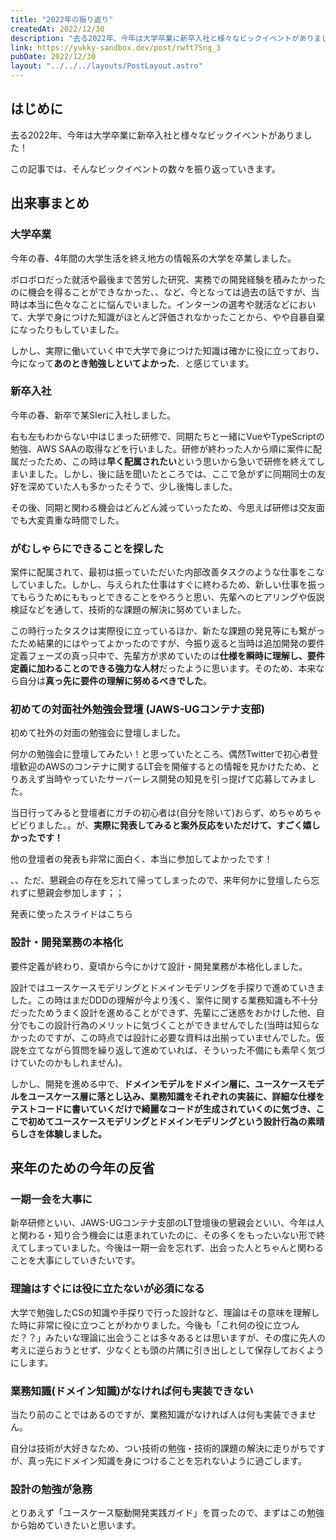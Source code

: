 ```yaml
---
title: "2022年の振り返り"
createdAt: 2022/12/30
description: "去る2022年、今年は大学卒業に新卒入社と様々なビックイベントがありました！この記事では、そんなビックイベントの数々を振り返っていきます。"
link: https://yukky-sandbox.dev/post/rwft75ng_3
pubDate: 2022/12/30
layout: "../../../layouts/PostLayout.astro"
---
```


## はじめに

去る2022年、今年は大学卒業に新卒入社と様々なビックイベントがありました！

この記事では、そんなビックイベントの数々を振り返っていきます。

## 出来事まとめ

### 大学卒業

今年の春、4年間の大学生活を終え地方の情報系の大学を卒業しました。

ボロボロだった就活や最後まで苦労した研究、実務での開発経験を積みたかったのに機会を得ることができなかった、、など、今となっては過去の話ですが、当時は本当に色々なことに悩んでいました。インターンの選考や就活などにおいて、大学で身につけた知識がほとんど評価されなかったことから、やや自暴自棄になったりもしていました。

しかし、実際に働いていく中で大学で身につけた知識は確かに役に立っており、今になって**あのとき勉強しといてよかった**、と感じています。

### 新卒入社

今年の春、新卒で某SIerに入社しました。

右も左もわからない中はじまった研修で、同期たちと一緒にVueやTypeScriptの勉強、AWS SAAの取得などを行いました。研修が終わった人から順に案件に配属だったため、この時は**早く配属されたい**という思いから急いで研修を終えてしまいました。しかし、後に話を聞いたところでは、ここで急がずに同期同士の友好を深めていた人も多かったそうで、少し後悔しました。

その後、同期と関わる機会はどんどん減っていったため、今思えば研修は交友面でも大変貴重な時間でした。

### がむしゃらにできることを探した

案件に配属されて、最初は振っていただいた内部改善タスクのような仕事をこなしていました。しかし、与えられた仕事はすぐに終わるため、新しい仕事を振ってもらうためにももっとできることをやろうと思い、先輩へのヒアリングや仮説検証などを通して、技術的な課題の解決に努めていました。

この時行ったタスクは実際役に立っているほか、新たな課題の発見等にも繋がったため結果的にはやってよかったのですが、今振り返ると当時は追加開発の要件定義フェーズの真っ只中で、先輩方が求めていたのは**仕様を瞬時に理解し、要件定義に加わることのできる強力な人材**だったように思います。そのため、本来なら自分は**真っ先に要件の理解に努めるべきでした**。

### 初めての対面社外勉強会登壇 (JAWS-UGコンテナ支部)

初めて社外の対面の勉強会に登壇しました。

何かの勉強会に登壇してみたい！と思っていたところ、偶然Twitterで初心者登壇歓迎のAWSのコンテナに関するLT会を開催するとの情報を見かけたため、とりあえず当時やっていたサーバーレス開発の知見を引っ提げて応募してみました。

当日行ってみると登壇者にガチの初心者は(自分を除いて)おらず、めちゃめちゃビビりました。。が、**実際に発表してみると案外反応をいただけて、すごく嬉しかったです！**

他の登壇者の発表も非常に面白く、本当に参加してよかったです！

、、ただ、懇親会の存在を忘れて帰ってしまったので、来年何かに登壇したら忘れずに懇親会参加します；；

発表に使ったスライドはこちら

### 設計・開発業務の本格化

要件定義が終わり、夏頃から今にかけて設計・開発業務が本格化しました。

設計ではユースケースモデリングとドメインモデリングを手探りで進めていきました。この時はまだDDDの理解が今より浅く、案件に関する業務知識も不十分だったためうまく設計を進めることができず、先輩にご迷惑をおかけした他、自分でもこの設計行為のメリットに気づくことができませんでした(当時は知らなかったのですが、この時点では設計に必要な資料は出揃っていませんでした。仮説を立てながら質問を繰り返して進めていれば、そういった不備にも素早く気づけていたのかもしれません)。

しかし、開発を進める中で、**ドメインモデルをドメイン層に、ユースケースモデルをユースケース層に落とし込み、業務知識をそれぞれの実装に、詳細な仕様をテストコードに書いていくだけで綺麗なコードが生成されていくのに気づき、ここで初めてユースケースモデリングとドメインモデリングという設計行為の素晴らしさを体験しました。**

## 来年のための今年の反省

### 一期一会を大事に

新卒研修といい、JAWS-UGコンテナ支部のLT登壇後の懇親会といい、今年は人と関わる・知り合う機会には恵まれていたのに、その多くをもったいない形で終えてしまっていました。今後は一期一会を忘れず、出会った人とちゃんと関わることを大事にしていきたいです。

### 理論はすぐには役に立たないが必須になる

大学で勉強したCSの知識や手探りで行った設計など、理論はその意味を理解した時に非常に役に立つことがわかりました。今後も「これ何の役に立つんだ？？」みたいな理論に出会うことは多々あるとは思いますが、その度に先人の考えに逆らおうとせず、少なくとも頭の片隅に引き出しとして保存しておくようにします。

### 業務知識(ドメイン知識)がなければ何も実装できない

当たり前のことではあるのですが、業務知識がなければ人は何も実装できません。

自分は技術が大好きなため、つい技術の勉強・技術的課題の解決に走りがちですが、真っ先にドメイン知識を身につけることを忘れないように過ごします。

### 設計の勉強が急務

とりあえず「ユースケース駆動開発実践ガイド」を買ったので、まずはこの勉強から始めていきたいと思います。
